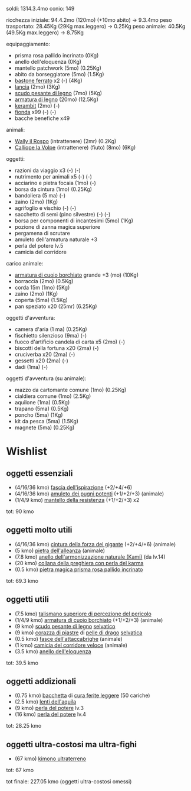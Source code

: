 soldi: 1314.3.4mo
conio: 149

ricchezza iniziale: 94.4.2mo (120mo) (+10mo abito) -> 9.3.4mo
peso trasportato: 28.45Kg (29Kg max.leggero) -> 0.25Kg
peso animale: 40.5Kg (49.5Kg max.leggero) -> 8.75Kg

equipaggiamento:
-  prisma rosa pallido incrinato (0Kg)
- anello dell'eloquenza (0Kg)
 - mantello patchwork (5mo) (0.25Kg)
 - abito da borseggiatore (5mo) (1.5Kg)
 - [bastone ferrato](https://golarion.altervista.org/wiki/Armi/Bastone_Ferrato) x2 (-) (4Kg)
 - [lancia](https://golarion.altervista.org/wiki/Armi/Lancia) (2mo) (3Kg)
 - [scudo pesante di legno](https://golarion.altervista.org/wiki/Armature/Scudo_Pesante_di_Legno) (7mo) (5Kg)
 - [armatura di legno](https://golarion.altervista.org/wiki/Armature/Armatura_di_Legno ) (20mo) (12.5Kg)
 - [kerambit](https://golarion.altervista.org/wiki/Armi/Kerambit) (2mo) (-)
 - [fionda](https://golarion.altervista.org/wiki/Armi/Fionda) x99 (-) (-)
 - bacche benefiche x49

animali:
 - [Wally il Rospo](https://golarion.altervista.org/wiki/Rospo) (intrattenere) (2mr) (0.2Kg)
 - [Calliope la Volpe](https://golarion.altervista.org/wiki/Volpe) (intrattenere) (fiuto) (8mo) (6Kg)

oggetti:
 - razioni da viaggio x3 (-) (-)
 - nutrimento per animali x5 (-) (-)
 - acciarino e pietra focaia (1mo) (-)
 - borsa da cintura (1mo) (0.25Kg)
 - bandoliera (5 ma) (-)
 - zaino (2mo) (1Kg)
 - agrifoglio e vischio (-) (-)
 - sacchetto di semi (pino silvestre) (-) (-)
 - borsa per componenti di incantesimi (5mo) (1Kg)
 - pozione di zanna magica superiore
 - pergamena di scrutare
 - amuleto dell'armatura naturale +3
 - perla del potere lv.5
 - camicia del corridore

carico animale:
 - [armatura di cuoio borchiato](https://golarion.altervista.org/wiki/Armature/Cuoio_Borchiato) grande +3 (mo) (10Kg)
 - borraccia (2mo) (0.5Kg)
 - corda 15m (1mo) (5Kg)
 - zaino (2mo) (1Kg)
 - coperta (5ma) (1.5Kg)
 - pan speziato x20 (25mr) (6.25Kg)

oggetti d'avventura:
 - camera d'aria (1 ma) (0.25Kg)
 - fischietto silenzioso (9ma) (-)
 - fuoco d'artificio candela di carta x5 (2mo) (-)
 - biscotti della fortuna x20 (2ma) (-)
 - cruciverba x20 (2ma) (-)
 - gessetti x20 (2ma) (-)
 - dadi (1ma) (-)

oggetti d'avventura (su animale):
 - mazzo da cartomante comune (1mo) (0.25Kg)
 - cialdiera comune (1mo) (2.5Kg)
 - aquilone (1ma) (0.5Kg)
 - trapano (5ma) (0.5Kg)
 - poncho (5ma) (1Kg)
 - kit da pesca (5ma) (1.5Kg)
 - magnete (5ma) (0.25Kg)

# Wishlist

## oggetti essenziali
 - (4/16/36 kmo) [fascia dell'ispirazione](https://golarion.altervista.org/wiki/Fascia_dell%27Ispirazione) (+2/+4/+6)
 - (4/16/36 kmo) [amuleto dei pugni potenti](https://golarion.altervista.org/wiki/Amuleto_dei_Pugni_Potenti) (+1/+2/+3) (animale)
 - (1/4/9 kmo)   [mantello della resistenza](https://golarion.altervista.org/wiki/Amuleto_dei_Pugni_Potenti) (+1/+2/+3) x2

tot: 90 kmo

## oggetti molto utili
 - (4/16/36 kmo) [cintura della forza del gigante](https://golarion.altervista.org/wiki/Cintura_della_Forza_del_Gigante) (+2/+4/+6) (animale)
 - (5 kmo) [pietra dell'alleanza](https://golarion.altervista.org/wiki/Pietra_dell%27Alleanza) (animale)
 - (7.8 kmo) [anello dell'armonizzazione naturale (Kami)](https://golarion.altervista.org/wiki/Anello_dell%27Armonizzazione_Naturale_(Kami)) (da lv.14)
 - (20 kmo) [collana della preghiera con perla del karma](https://golarion.altervista.org/wiki/Collana_della_Preghiera)
 - (0.5 kmo) [pietra magica prisma rosa pallido incrinato](https://golarion.altervista.org/wiki/Pietre_Magiche#Pietre_Magiche_Incrinate)

tot: 69.3 kmo

## oggetti utili
 - (7.5 kmo) [talismano superiore di percezione del pericolo](https://golarion.altervista.org/wiki/Talismano_Superiore#Percezione_del_Pericolo)
 - (1/4/9 kmo) [armatura di cuoio borchiato](https://golarion.altervista.org/wiki/Armature/Cuoio_Borchiato) (+1/+2/+3) (animale)
 - (9 kmo) [scudo pesante di legno](https://golarion.altervista.org/wiki/Armature/Scudo_Pesante_di_Legno) [selvatico](https://golarion.altervista.org/wiki/Armature_Magiche#Selvatica)
 - (9 kmo) [corazza di piastre](https://golarion.altervista.org/wiki/Armature/Corazza_di_Piastre) di [pelle di drago](https://golarion.altervista.org/wiki/Materiali_Speciali#Pelle_di_Drago) [selvatica](https://golarion.altervista.org/wiki/Armature_Magiche#Selvatica)
 - (0.5 kmo) [fasce dell'attaccabrighe](https://golarion.altervista.org/wiki/Fasce_dell%27Attaccabrighe) (animale)
 - (1 kmo) [camicia del corridore veloce](https://golarion.altervista.org/wiki/Camicia_del_Corridore_Veloce) (animale)
 - (3.5 kmo) [anello dell'eloquenza](https://golarion.altervista.org/wiki/Anello_dell%27Eloquenza)

tot: 39.5 kmo

## oggetti addizionali
 - (0.75 kmo) [bacchetta](https://golarion.altervista.org/wiki/Bacchette) di [cura ferite leggere](https://golarion.altervista.org/wiki/Incantesimi/Cura_Ferite_Leggere) (50 cariche)
 - (2.5 kmo) [lenti dell'aquila](https://golarion.altervista.org/wiki/Lenti_dell%27Aquila)
 - (9 kmo)   [perla del potere](https://golarion.altervista.org/wiki/Perla_del_Potere) lv.3
 - (16 kmo)  [perla del potere](https://golarion.altervista.org/wiki/Perla_del_Potere) lv.4

tot: 28.25 kmo

## oggetti ultra-costosi ma ultra-fighi
 - (67 kmo) [kimono ultraterreno](https://golarion.altervista.org/wiki/Chimono_Ultraterreno)

tot: 67 kmo

tot finale: 227.05 kmo (oggetti ultra-costosi omessi) 

